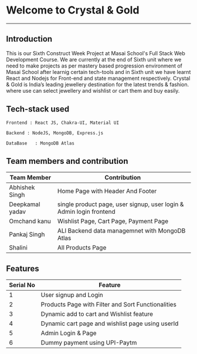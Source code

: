 
# Welcome to Crystal & Gold
---

**Introduction**
---
This is our Sixth Construct Week Project at Masai School's Full Stack Web Development Course. We are currently at the end of Sixth unit where we need to make projects as per mastery based progression environment of Masai School after learnig certain tech-tools and in Sixth unit we have learnt React and Nodejs for Front-end and state management respectively.
Crystal & Gold is India’s leading jewellery destination for the latest trends & fashion. where use can select jewellery and wishlist or cart them and buy easily. 
##  Tech-stack used
  
   ```
   Frontend : React JS, Chakra-UI, Material UI
   
   Backend : NodeJS, MongoDB, Express.js
   
   DataBase   : MongoDB Atlas
   ```
 ## Team members and contribution

 | Team Member            | Contribution                                                              |
| ----------------- | ------------------------------------------------------------------ |
| Abhishek Singh | Home Page with Header And Footer |
| Deepkamal yadav | single product page, user signup, user login & Admin login frontend  |
| Omchand kanu | Wishlist Page, Cart Page, Payment Page |
| Pankaj Singh | ALl Backend data managemnet with MongoDB Atlas |
| Shalini | All Products Page |

## Features

 | Serial No            | Feature                                                              |
| ----------------- | ------------------------------------------------------------------ |
| 1 | User signup and Login |
| 2 | Products Page with Filter and Sort Functionalities |
| 3 | Dynamic add to cart and Wishlist feature |
| 4 | Dynamic cart page and wishlist page using userId |
| 5 | Admin Login & Page |
| 6 | Dummy payment using UPI-Paytm |

 
